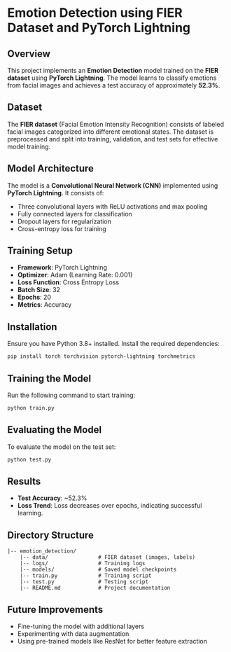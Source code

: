 # Emotion Detection using FIER Dataset and PyTorch Lightning

## Overview
This project implements an **Emotion Detection** model trained on the **FIER dataset** using **PyTorch Lightning**. The model learns to classify emotions from facial images and achieves a test accuracy of approximately **52.3%**.

## Dataset
The **FIER dataset** (Facial Emotion Intensity Recognition) consists of labeled facial images categorized into different emotional states. The dataset is preprocessed and split into training, validation, and test sets for effective model training.

## Model Architecture
The model is a **Convolutional Neural Network (CNN)** implemented using **PyTorch Lightning**. It consists of:
- Three convolutional layers with ReLU activations and max pooling
- Fully connected layers for classification
- Dropout layers for regularization
- Cross-entropy loss for training

## Training Setup
- **Framework**: PyTorch Lightning
- **Optimizer**: Adam (Learning Rate: 0.001)
- **Loss Function**: Cross Entropy Loss
- **Batch Size**: 32
- **Epochs**: 20
- **Metrics**: Accuracy

## Installation
Ensure you have Python 3.8+ installed. Install the required dependencies:
```bash
pip install torch torchvision pytorch-lightning torchmetrics
```

## Training the Model
Run the following command to start training:
```bash
python train.py
```

## Evaluating the Model
To evaluate the model on the test set:
```bash
python test.py
```

## Results
- **Test Accuracy**: ~52.3%
- **Loss Trend**: Loss decreases over epochs, indicating successful learning.

## Directory Structure
```
|-- emotion_detection/
    |-- data/                # FIER dataset (images, labels)
    |-- logs/                # Training logs
    |-- models/              # Saved model checkpoints
    |-- train.py             # Training script
    |-- test.py              # Testing script
    |-- README.md            # Project documentation
```

## Future Improvements
- Fine-tuning the model with additional layers
- Experimenting with data augmentation
- Using pre-trained models like ResNet for better feature extraction




